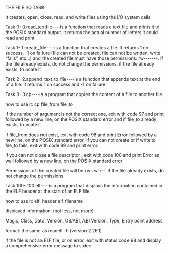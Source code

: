 THE FILE I/O TASK

It creates, open, close, read, and write files using the I/O system calls.



Task 0- 0.read_textfile----is a function that reads a text file and prints it to the POSIX standard output. It returns the actual number of letters it could read and print



Task 1- 1.create_file----is a function that creates a file. It returns 1 on success, -1 on failure (file can not be created, file can not be written, write “fails”, etc…) and the created file must have those permissions: rw-------. If the file already exists, do not change the permissions, if the file already exists, truncate it



Task 2- 2.append_text_to_file----is a function that appends text at the end of a file. It returns 1 on success and -1 on failure



Task 3- 3.cp----is a program that copies the content of a file to another file.

how to use it: cp file_from file_to

if the number of argument is not the correct one, exit with code 97 and print followed by a new line, on the POSIX standard error and if file_to already exists, truncate it

if file_from does not exist, exit with code 98 and print Error followed by a new line, on the POSIX standard error, if you can not create or if write to file_to fails, exit with code 99 and print error.

if you can not close a file descriptor , exit with code 100 and print Error as well followed by a new line, on the POSIX standard error

Permissions of the created file will be  rw-rw-r--. If the file already exists, do not change the permissions



Task 100- 100.elf----is a program that displays the information contained in the ELF header at the start of an ELF file.

how to use it: elf_header elf_filename

displayed information: (not less, not more)

Magic, Class, Data, Version, OS/ABI, ABI Version, Type, Entry point address

format: the same as readelf -h (version 2.26.1)

if the file is not an ELF file, or on error, exit with status code 98 and display a comprehensive error message to stderr

